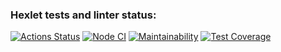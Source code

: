 ### Hexlet tests and linter status:
[![Actions Status](https://github.com/julish13/backend-project-lvl3/workflows/hexlet-check/badge.svg)](https://github.com/julish13/backend-project-lvl3/actions)
[![Node CI](https://github.com/julish13/backend-project-lvl3/actions/workflows/tests.yml/badge.svg)](https://github.com/julish13/backend-project-lvl3/actions/workflows/tests.yml)
[![Maintainability](https://api.codeclimate.com/v1/badges/7e6647d4fcd76cadfde3/maintainability)](https://codeclimate.com/github/julish13/backend-project-lvl3/maintainability)
[![Test Coverage](https://api.codeclimate.com/v1/badges/7e6647d4fcd76cadfde3/test_coverage)](https://codeclimate.com/github/julish13/backend-project-lvl3/test_coverage)
